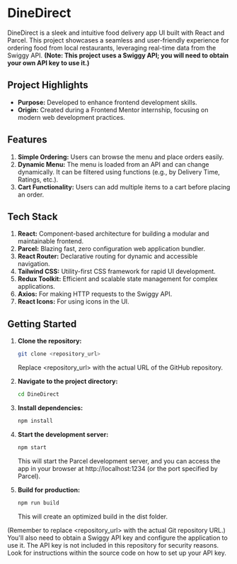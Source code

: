 # DineDirect

DineDirect is a sleek and intuitive food delivery app UI built with React and Parcel. This project showcases a seamless and user-friendly experience for ordering food from local restaurants, leveraging real-time data from the Swiggy API. **(Note: This project uses a Swiggy API; you will need to obtain your own API key to use it.)**

## Project Highlights

- **Purpose:** Developed to enhance frontend development skills.
- **Origin:** Created during a Frontend Mentor internship, focusing on modern web development practices.

## Features

1. **Simple Ordering:** Users can browse the menu and place orders easily.
2. **Dynamic Menu:** The menu is loaded from an API and can change dynamically. It can be filtered using functions (e.g., by Delivery Time, Ratings, etc.).
3. **Cart Functionality:** Users can add multiple items to a cart before placing an order.

## Tech Stack

1. **React:** Component-based architecture for building a modular and maintainable frontend.
2. **Parcel:** Blazing fast, zero configuration web application bundler.
3. **React Router:** Declarative routing for dynamic and accessible navigation.
4. **Tailwind CSS:** Utility-first CSS framework for rapid UI development.
5. **Redux Toolkit:** Efficient and scalable state management for complex applications.
6. **Axios:** For making HTTP requests to the Swiggy API.
7. **React Icons:** For using icons in the UI.

## Getting Started

1. **Clone the repository:**
   ```bash
   git clone <repository_url>
   ```
   Replace <repository_url> with the actual URL of the GitHub repository.
2. **Navigate to the project directory:**
   ```bash
   cd DineDirect
   ```
3. **Install dependencies:**
   ```bash
   npm install
   ```
4. **Start the development server:**

   ```bash
   npm start
   ```

   This will start the Parcel development server, and you can access the app in your browser at http://localhost:1234 (or the port specified by Parcel).

5. **Build for production:**
   ```bash
   npm run build
   ```
   This will create an optimized build in the dist folder.

(Remember to replace <repository_url> with the actual Git repository URL.) You'll also need to obtain a Swiggy API key and configure the application to use it. The API key is not included in this repository for security reasons. Look for instructions within the source code on how to set up your API key.
